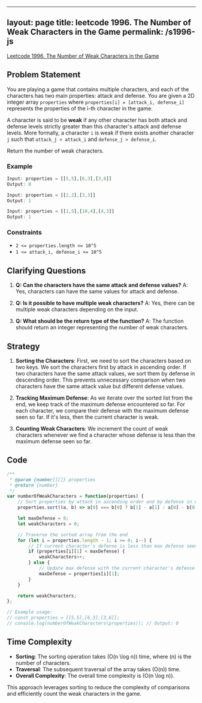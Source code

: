 
---
layout: page
title: leetcode 1996. The Number of Weak Characters in the Game
permalink: /s1996-js
---
[Leetcode 1996. The Number of Weak Characters in the Game](https://algoadvance.github.io/algoadvance/l1996)
## Problem Statement

You are playing a game that contains multiple characters, and each of the characters has two main properties: attack and defense. You are given a 2D integer array `properties` where `properties[i] = [attack_i, defense_i]` represents the properties of the i-th character in the game.

A character is said to be **weak** if any other character has both attack and defense levels strictly greater than this character's attack and defense levels. More formally, a character `i` is weak if there exists another character `j` such that `attack_j > attack_i` and `defense_j > defense_i`.

Return the number of weak characters.

### Example
```javascript
Input: properties = [[5,5],[6,3],[3,6]]
Output: 0

Input: properties = [[2,2],[3,3]]
Output: 1

Input: properties = [[1,5],[10,4],[4,3]]
Output: 1
```

### Constraints
- `2 <= properties.length <= 10^5`
- `1 <= attack_i, defense_i <= 10^5`

## Clarifying Questions
1. **Q: Can the characters have the same attack and defense values?**
   A: Yes, characters can have the same values for attack and defense.
   
2. **Q: Is it possible to have multiple weak characters?**
   A: Yes, there can be multiple weak characters depending on the input.

3. **Q: What should be the return type of the function?**
   A: The function should return an integer representing the number of weak characters.

## Strategy
1. **Sorting the Characters**: First, we need to sort the characters based on two keys. We sort the characters first by attack in ascending order. If two characters have the same attack values, we sort them by defense in descending order. This prevents unnecessary comparison when two characters have the same attack value but different defense values.
   
2. **Tracking Maximum Defense**: As we iterate over the sorted list from the end, we keep track of the maximum defense encountered so far. For each character, we compare their defense with the maximum defense seen so far. If it's less, then the current character is weak.

3. **Counting Weak Characters**: We increment the count of weak characters whenever we find a character whose defense is less than the maximum defense seen so far.

## Code
```javascript
/**
 * @param {number[][]} properties
 * @return {number}
 */
var numberOfWeakCharacters = function(properties) {
    // Sort properties by attack in ascending order and by defense in descending order if attacks are the same
    properties.sort((a, b) => a[0] === b[0] ? b[1] - a[1] : a[0] - b[0]);

    let maxDefense = 0;
    let weakCharacters = 0;

    // Traverse the sorted array from the end
    for (let i = properties.length - 1; i >= 0; i--) {
        // If current character's defense is less than max defense seen so far, it is a weak character
        if (properties[i][1] < maxDefense) {
            weakCharacters++;
        } else {
            // Update max defense with the current character's defense
            maxDefense = properties[i][1];
        }
    }

    return weakCharacters;
};

// Example usage:
// const properties = [[5,5],[6,3],[3,6]];
// console.log(numberOfWeakCharacters(properties)); // Output: 0
```

## Time Complexity
- **Sorting**: The sorting operation takes \(O(n \log n)\) time, where \(n\) is the number of characters.
- **Traversal**: The subsequent traversal of the array takes \(O(n)\) time.
- **Overall Complexity**: The overall time complexity is \(O(n \log n)\).

This approach leverages sorting to reduce the complexity of comparisons and efficiently count the weak characters in the game.